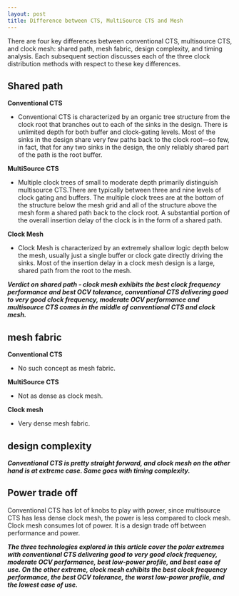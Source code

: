```yaml
---
layout: post
title: Difference between CTS, MultiSource CTS and Mesh
---
```


There are four key differences between conventional CTS, multisource CTS, and clock mesh: shared path, mesh fabric, design complexity, and timing analysis. Each subsequent section discusses each of the three clock distribution methods with respect to these key differences.

## Shared path
**Conventional CTS**
- Conventional CTS is characterized by an organic tree structure from the clock root that branches out to each of the sinks in the design. There is unlimited depth for both buffer and clock-gating levels. Most of the sinks in the design share very few paths back to the clock root—so few, in fact, that for any two sinks in the design, the only reliably shared part of the path is the root buffer.

**MultiSource CTS**
- Multiple clock trees of small to moderate depth primarily distinguish multisource CTS.There are typically between three and nine levels of clock gating and buffers. The multiple clock trees are at the bottom of the structure below the mesh grid and all of the structure above the mesh form a shared path back to the clock root. A substantial portion of the overall insertion delay of the clock is in the form of a shared path.

**Clock Mesh**
- Clock Mesh is characterized by an extremely shallow logic depth below the mesh, usually just a single buffer or clock gate directly driving the sinks. Most of the insertion delay in a clock mesh design is a large, shared path from the root to the mesh.

***Verdict on shared path - clock mesh exhibits the best clock frequency performance and best OCV tolerance, conventional CTS delivering good to very good clock frequency, moderate OCV performance and multisource CTS comes in the middle of conventional CTS and clock mesh.***

## mesh fabric
**Conventional CTS**
- No such concept as mesh fabric.

**MultiSource CTS**
- Not as dense as clock mesh.

**Clock mesh**
- Very dense mesh fabric.

## design complexity
***Conventional CTS is pretty straight forward, and clock mesh on the other hand is at extreme case. Same goes with timing complexity.***

## Power trade off
Conventional CTS has lot of knobs to play with power, since multisource CTS has less dense clock mesh, the power is less compared to clock mesh. Clock mesh consumes lot of power. It is a design trade off between performance and power.

***The three technologies explored in this article cover the polar extremes with conventional CTS delivering good to very good clock frequency, moderate OCV performance, best low-power profile, and best ease of use. On the other extreme, clock mesh exhibits the best clock frequency performance, the best OCV tolerance, the worst low-power profile, and the lowest ease of use.***
